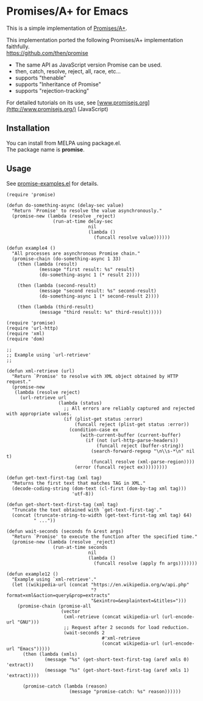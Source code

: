 Promises/A+ for Emacs
=====================

This is a simple implementation of [Promises/A+](https://promisesaplus.com/).  

This implementation ported the following Promises/A+ implementation faithfully.  
https://github.com/then/promise

* The same API as JavaScript version Promise can be used.
 * then, catch, resolve, reject, all, race, etc...
* supports "thenable"
* supports "Inheritance of Promise"
* supports "rejection-tracking"

For detailed tutorials on its use, see [www.promisejs.org](http://www.promisejs.org/) (JavaScript)

Installation
------------

You can install from MELPA using package.el.  
The package name is **promise**.

Usage
-----

See [promise-examples.el](https://github.com/chuntaro/emacs-promise/blob/master/promise-examples.el) for details.


```emacs-lisp
(require 'promise)

(defun do-something-async (delay-sec value)
  "Return `Promise' to resolve the value asynchronously."
  (promise-new (lambda (resolve _reject)
                 (run-at-time delay-sec
                              nil
                              (lambda ()
                                (funcall resolve value))))))

(defun example4 ()
  "All processes are asynchronous Promise chain."
  (promise-chain (do-something-async 1 33)
    (then (lambda (result)
            (message "first result: %s" result)
            (do-something-async 1 (* result 2))))

    (then (lambda (second-result)
            (message "second result: %s" second-result)
            (do-something-async 1 (* second-result 2))))

    (then (lambda (third-result)
            (message "third result: %s" third-result)))))

(require 'promise)
(require 'url-http)
(require 'xml)
(require 'dom)

;;
;; Example using `url-retrieve'
;;

(defun xml-retrieve (url)
  "Return `Promise' to resolve with XML object obtained by HTTP request."
  (promise-new
   (lambda (resolve reject)
     (url-retrieve url
                   (lambda (status)
                     ;; All errors are reliably captured and rejected with appropriate values.
                     (if (plist-get status :error)
                         (funcall reject (plist-get status :error))
                       (condition-case ex
                           (with-current-buffer (current-buffer)
                             (if (not (url-http-parse-headers))
                                 (funcall reject (buffer-string))
                               (search-forward-regexp "\n\\s-*\n" nil t)
                               (funcall resolve (xml-parse-region))))
                         (error (funcall reject ex)))))))))

(defun get-text-first-tag (xml tag)
  "Returns the first text that matches TAG in XML."
  (decode-coding-string (dom-text (cl-first (dom-by-tag xml tag)))
                        'utf-8))

(defun get-short-text-first-tag (xml tag)
  "Truncate the text obtained with `get-text-first-tag'."
  (concat (truncate-string-to-width (get-text-first-tag xml tag) 64)
          " ..."))

(defun wait-seconds (seconds fn &rest args)
  "Return `Promise' to execute the function after the specified time."
  (promise-new (lambda (resolve _reject)
                 (run-at-time seconds
                              nil
                              (lambda ()
                                (funcall resolve (apply fn args)))))))

(defun example12 ()
  "Example using `xml-retrieve'."
  (let ((wikipedia-url (concat "https://en.wikipedia.org/w/api.php"
                               "?format=xml&action=query&prop=extracts"
                               "&exintro=&explaintext=&titles=")))
    (promise-chain (promise-all
                    (vector
                     (xml-retrieve (concat wikipedia-url (url-encode-url "GNU")))
                     ;; Request after 2 seconds for load reduction.
                     (wait-seconds 2
                                   #'xml-retrieve
                                   (concat wikipedia-url (url-encode-url "Emacs")))))
      (then (lambda (xmls)
              (message "%s" (get-short-text-first-tag (aref xmls 0) 'extract))
              (message "%s" (get-short-text-first-tag (aref xmls 1) 'extract))))

      (promise-catch (lambda (reason)
                       (message "promise-catch: %s" reason))))))
```
